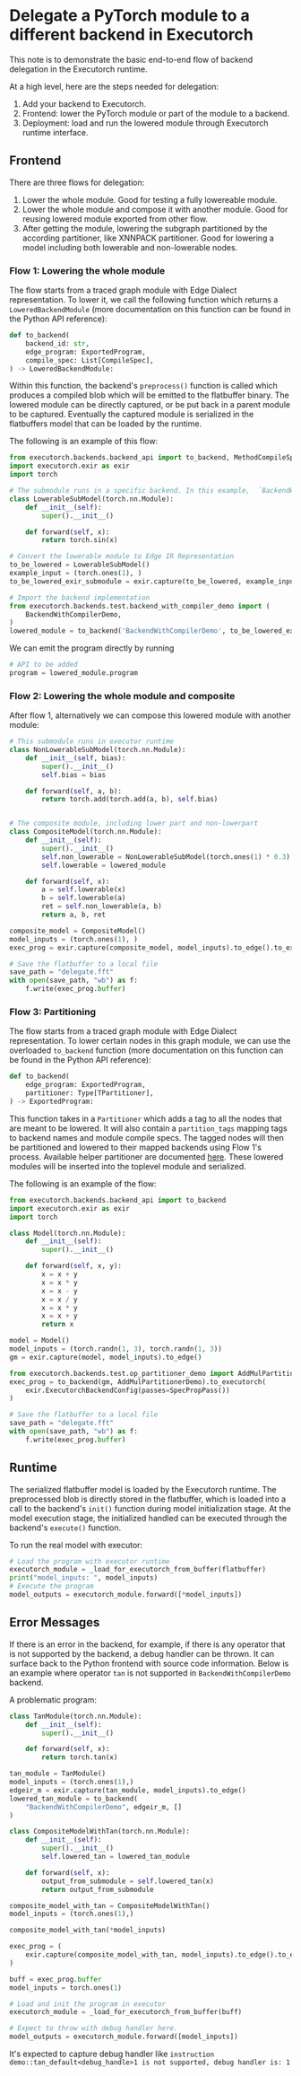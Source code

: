 # Delegate a PyTorch module to a different backend in Executorch

This note is to demonstrate the basic end-to-end flow of backend delegation in
the Executorch runtime.

At a high level, here are the steps needed for delegation:

1. Add your backend to Executorch.
2. Frontend: lower the PyTorch module or part of the module to a backend.
3. Deployment: load and run the lowered module through Executorch runtime
interface.


## Frontend

There are three flows for delegation:

1. Lower the whole module. Good for testing a fully lowereable module.
1. Lower the whole module and compose it with another module. Good for reusing lowered module exported from other flow.
2. After getting the module, lowering the subgraph partitioned by the according partitioner, like XNNPACK partitioner. Good for lowering a model including both lowerable and non-lowerable nodes.

### Flow 1: Lowering the whole module

The flow starts from a traced graph module with Edge Dialect representation. To lower
it, we call the following function which returns a `LoweredBackendModule` (more
documentation on this function can be found in the Python API reference):

```python
def to_backend(
    backend_id: str,
    edge_program: ExportedProgram,
    compile_spec: List[CompileSpec],
) -> LoweredBackendModule:
```

Within this function, the backend's `preprocess()` function is called which
produces a compiled blob which will be emitted to the flatbuffer binary. The
lowered module can be directly captured, or be put back in a parent module to be
captured.  Eventually the captured module is serialized in the flatbuffers model
that can be loaded by the runtime.

The following is an example of this flow:

```python
from executorch.backends.backend_api import to_backend, MethodCompileSpec
import executorch.exir as exir
import torch

# The submodule runs in a specific backend. In this example,  `BackendWithCompilerDemo` backend
class LowerableSubModel(torch.nn.Module):
    def __init__(self):
        super().__init__()

    def forward(self, x):
        return torch.sin(x)

# Convert the lowerable module to Edge IR Representation
to_be_lowered = LowerableSubModel()
example_input = (torch.ones(1), )
to_be_lowered_exir_submodule = exir.capture(to_be_lowered, example_input).to_edge()

# Import the backend implementation
from executorch.backends.test.backend_with_compiler_demo import (
    BackendWithCompilerDemo,
)
lowered_module = to_backend('BackendWithCompilerDemo', to_be_lowered_exir_submodule, [])
```

We can emit the program directly by running

```python
# API to be added
program = lowered_module.program
```

### Flow 2: Lowering the whole module and composite

After flow 1, alternatively we can compose this lowered module with another module:

```python
# This submodule runs in executor runtime
class NonLowerableSubModel(torch.nn.Module):
    def __init__(self, bias):
        super().__init__()
        self.bias = bias

    def forward(self, a, b):
        return torch.add(torch.add(a, b), self.bias)


# The composite module, including lower part and non-lowerpart
class CompositeModel(torch.nn.Module):
    def __init__(self):
        super().__init__()
        self.non_lowerable = NonLowerableSubModel(torch.ones(1) * 0.3)
        self.lowerable = lowered_module

    def forward(self, x):
        a = self.lowerable(x)
        b = self.lowerable(a)
        ret = self.non_lowerable(a, b)
        return a, b, ret

composite_model = CompositeModel()
model_inputs = (torch.ones(1), )
exec_prog = exir.capture(composite_model, model_inputs).to_edge().to_executorch()

# Save the flatbuffer to a local file
save_path = "delegate.fft"
with open(save_path, "wb") as f:
    f.write(exec_prog.buffer)
```

### Flow 3: Partitioning

The flow starts from a traced graph module with Edge Dialect representation. To lower
certain nodes in this graph module, we can use the overloaded `to_backend`
function (more documentation on this function can be found in the Python API
reference):

```python
def to_backend(
    edge_program: ExportedProgram,
    partitioner: Type[TPartitioner],
) -> ExportedProgram:
```

This function takes in a `Partitioner` which adds a tag to all the nodes that
are meant to be lowered. It will also contain a `partition_tags` mapping tags to
backend names and module compile specs. The tagged nodes will then be
partitioned and lowered to their mapped backends using Flow 1's process.
Available helper partitioner are documented [here](./passes.md#partitioner). These
lowered modules will be inserted into the toplevel module and serialized.

The following is an example of the flow:
```python
from executorch.backends.backend_api import to_backend
import executorch.exir as exir
import torch

class Model(torch.nn.Module):
    def __init__(self):
        super().__init__()

    def forward(self, x, y):
        x = x + y
        x = x * y
        x = x - y
        x = x / y
        x = x * y
        x = x + y
        return x

model = Model()
model_inputs = (torch.randn(1, 3), torch.randn(1, 3))
gm = exir.capture(model, model_inputs).to_edge()

from executorch.backends.test.op_partitioner_demo import AddMulPartitionerDemo
exec_prog = to_backend(gm, AddMulPartitionerDemo).to_executorch(
    exir.ExecutorchBackendConfig(passes=SpecPropPass())
)

# Save the flatbuffer to a local file
save_path = "delegate.fft"
with open(save_path, "wb") as f:
    f.write(exec_prog.buffer)
```

## Runtime

The serialized flatbuffer model is loaded by the Executorch runtime. The
preprocessed blob is directly stored in the flatbuffer, which is loaded into a
call to the backend's `init()` function during model initialization stage. At
the model execution stage, the initialized handled can be executed through the
backend's `execute()` function.

To run the real model with executor:

```python
# Load the program with executor runtime
executorch_module = _load_for_executorch_from_buffer(flatbuffer)
print("model_inputs: ", model_inputs)
# Execute the program
model_outputs = executorch_module.forward([*model_inputs])
```

## Error Messages

If there is an error in the backend, for example, if there is any operator that
is not supported by the backend, a debug handler can be thrown. It can surface
back to the Python frontend with source code information. Below is an example
where operator `tan` is not supported in `BackendWithCompilerDemo` backend.

A problematic program:
```python
class TanModule(torch.nn.Module):
    def __init__(self):
        super().__init__()

    def forward(self, x):
        return torch.tan(x)

tan_module = TanModule()
model_inputs = (torch.ones(1),)
edgeir_m = exir.capture(tan_module, model_inputs).to_edge()
lowered_tan_module = to_backend(
    "BackendWithCompilerDemo", edgeir_m, []
)

class CompositeModelWithTan(torch.nn.Module):
    def __init__(self):
        super().__init__()
        self.lowered_tan = lowered_tan_module

    def forward(self, x):
        output_from_submodule = self.lowered_tan(x)
        return output_from_submodule

composite_model_with_tan = CompositeModelWithTan()
model_inputs = (torch.ones(1),)

composite_model_with_tan(*model_inputs)

exec_prog = (
    exir.capture(composite_model_with_tan, model_inputs).to_edge().to_executorch()
)

buff = exec_prog.buffer
model_inputs = torch.ones(1)

# Load and init the program in executor
executorch_module = _load_for_executorch_from_buffer(buff)

# Expect to throw with debug handler here.
model_outputs = executorch_module.forward([model_inputs])
```

It's expected to capture debug handler like `instruction demo::tan_default<debug_handle>1 is not supported, debug handler is: 1`
